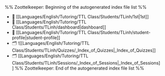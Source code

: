 %% Zoottelkeeper: Beginning of the autogenerated index file list  %%
- 📄 [[Languages/English/Tutoring/TTL Class/Students/TLinh/1st|1st]]
- 📄 [[Languages/English/Tutoring/TTL Class/Students/TLinh/dashboard|dashboard]]
- 📄 [[Languages/English/Tutoring/TTL Class/Students/TLinh/student-profile|student-profile]]
- 🗂️ ![[Languages/English/Tutoring/TTL Class/Students/TLinh/Quizzes/_Index_of_Quizzes|_Index_of_Quizzes]]
- 🗂️ [[Languages/English/Tutoring/TTL Class/Students/TLinh/Sessions/_Index_of_Sessions|_Index_of_Sessions]]
%% Zoottelkeeper: End of the autogenerated index file list  %%

